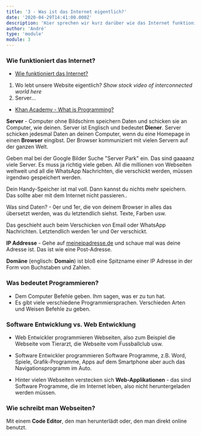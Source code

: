 ```yaml
---
title: '3 - Was ist das Internet eigentlich?'
date: '2020-04-29T14:41:00.000Z'
description: 'Hier sprechen wir kurz darüber wie das Internet funktioniert'
author: 'André'
type: 'module'
module: 3
---
```


### Wie funktioniert das Internet?

- [Wie funktioniert das Internet?](https://www.youtube.com/watch?v=e9FJPnFQWi8)

1. Wo lebt unsere Website eigentlich? _Show stock video of interconnected world here_
2. Server...

- [Khan Academy - What is Programming?](https://www.khanacademy.org/computing/computer-programming/programming/intro-to-programming/v/programming-intro)

**Server** - Computer ohne Bildschirm speichern Daten und schicken sie an Computer, wie deinen. Server ist Englisch und bedeutet **Diener**. Server schicken jedesmal Daten an deinen Computer, wenn du eine Homepage in einen **Browser** eingibst. Der Browser kommuniziert mit vielen Servern auf der ganzen Welt.

Geben mal bei der Google Bilder Suche "Server Park" ein. Das sind gaaaanz viele Server. Es muss ja richtig viele geben. All die millionen von Webseiten weltweit und all die WhatsApp Nachrichten, die verschickt werden, müssen irgendwo gespeichert werden.

Dein Handy-Speicher ist mal voll. Dann kannst du nichts mehr speichern. Das sollte aber mit dem Internet nicht passieren..

Was sind Daten? - 0er und 1er, die von deinem Browser in alles das übersetzt werden, was du letztendlich siehst. Texte, Farben usw.

Das geschieht auch beim Verschicken von Email oder WhatsApp Nachrichten. Letztendlich werden 1er und 0er verschickt.

**IP Addresse** - Gehe auf [meineipadresse.de](https://meineipadresse.de/) und schaue mal was deine Adresse ist. Das ist wie eine Post-Adresse.

**Domäne** (englisch: **Domain**) ist bloß eine Spitzname einer IP Adresse in der Form von Buchstaben und Zahlen.

### Was bedeutet Programmieren?

- Dem Computer Befehle geben. Ihm sagen, was er zu tun hat.
- Es gibt viele verschiedene Programmiersprachen. Verschieden Arten und Weisen Befehle zu geben.

### Software Entwicklung vs. Web Entwicklung

- Web Entwickler programmieren Webseiten, also zum Beispiel die Webseite vom Tierarzt, die Webseite vom Fussballclub usw.
- Software Entwickler programmieren Software Programme, z.B. Word, Spiele, Grafik-Programme, Apps auf dem Smartphone aber auch das Navigationsprogramm im Auto.

- Hinter vielen Webseiten verstecken sich **Web-Applikationen** - das sind Software Programme, die im Internet leben, also nicht heruntergeladen werden müssen.

### Wie schreibt man Webseiten?

Mit einem **Code Editor**, den man herunterlädt oder, den man direkt online benutzt.
